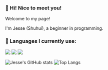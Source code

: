 ### 🥦 Hi! Nice to meet you!

Welcome to my page!

I'm Jesse (Shuhui), a beginner in programming.

### 📜 Languages I currently use: 

![](https://img.shields.io/badge/python-3.8-blue)
![](https://img.shields.io/badge/R-4.2.2-brightgreen)
![](https://img.shields.io/badge/HTML-blueviolet)

<!--
**shuhui-wang/shuhui-wang** is a ✨ _special_ ✨ repository because its `README.md` (this file) appears on your GitHub profile.

Here are some ideas to get you started:

- 🔭 I’m currently working on ...
- 🌱 I’m currently learning ...
- 👯 I’m looking to collaborate on ...
- 🤔 I’m looking for help with ...
- 💬 Ask me about ...
- 📫 How to reach me: ...
- 😄 Pronouns: ...
- ⚡ Fun fact: ...

-->

![Jesse's GitHub stats](https://github-readme-stats.vercel.app/api?username=shuhui-wang&show_icons=true&theme=radical)
![Top Langs](https://github-readme-stats.vercel.app/api/top-langs/?username=shuhui-wang&hide=TeX&layout=compact&theme=radical)
